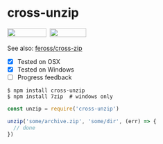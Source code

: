 # cross-unzip

<a href="https://github.com/fritx/cross-unzip"><img width="90" height="20" src="https://img.shields.io/badge/PRs-welcome-brightgreen.svg" /></a>&nbsp;&nbsp;<a href="https://github.com/fritx/cross-unzip"><img width="84" height="20" src="https://img.shields.io/badge/license-LGPL-yellow.svg"></a>

See also: [feross/cross-zip](https://github.com/feross/cross-zip)

- [x] Tested on OSX
- [x] Tested on Windows
- [ ] Progress feedback

```plain
$ npm install cross-unzip
$ npm install 7zip  # windows only
```

```js
const unzip = require('cross-unzip')

unzip('some/archive.zip', 'some/dir', (err) => {
  // done
})
```
